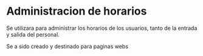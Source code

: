 # Administracion de horarios 
Se utilizara para administrar los horarios de los usuarios, tanto de la entrada y salida 
del personal.

Se a sido creado y destinado para paginas webs

